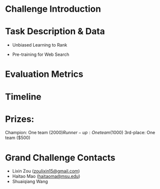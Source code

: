 # Challenge Introduction


# Task Description & Data

- Unbiased Learning to Rank

- Pre-training for Web Search


# Evaluation Metrics



# Timeline

# Prizes:  
Champion: One team ($2000) 
Runner-up: One team ($1000) 
3rd-place: One team ($500)
 

# Grand Challenge Contacts

- Lixin Zou (zoulixin15@gmail.com)
- Haitao Mao (haitaoma@msu.edu)
- Shuaiqiang Wang
